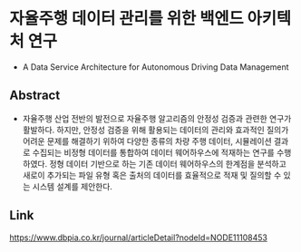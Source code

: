 # 자율주행 데이터 관리를 위한 백엔드 아키텍처 연구
* A Data Service Architecture for Autonomous Driving Data Management

## Abstract
* 자율주행 산업 전반의 발전으로 자율주행 알고리즘의 안정성 검증과 관련한 연구가 활발하다. 하지만, 안정성 검증을 위해 활용되는 데이터의 관리와 효과적인 질의가 어려운 문제를 해결하기 위하여 다양한 종류의 차량 주행 데이터, 시뮬레이션 결과로 수집되는 비정형 데이터를 통합하여 데이터 웨어하우스에 적재하는 연구를 수행하였다. 정형 데이터 기반으로 하는 기존 데이터 웨어하우스의 한계점을 분석하고 새로이 추가되는 파일 유형 혹은 출처의 데이터를 효율적으로 적재 및 질의할 수 있는 시스템 설계를 제안한다.

## Link
https://www.dbpia.co.kr/journal/articleDetail?nodeId=NODE11108453